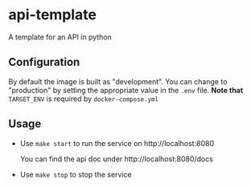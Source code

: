 # api-template
A template for an API in python

## Configuration
By default the image is built as "development". You can change to "production" by setting the appropriate value in the `.env` file.
**Note that** `TARGET_ENV` is required by `docker-compose.yml`

## Usage

- Use `make start` to run the service on http://localhost:8080 
  
  You can find the api doc under http://localhost:8080/docs

- Use `make stop` to stop the service
